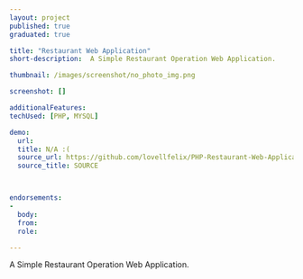```yaml
---
layout: project
published: true
graduated: true

title: "Restaurant Web Application"
short-description:  A Simple Restaurant Operation Web Application.

thumbnail: /images/screenshot/no_photo_img.png

screenshot: []

additionalFeatures:
techUsed: [PHP, MYSQL]

demo:
  url:
  title: N/A :(
  source_url: https://github.com/lovellfelix/PHP-Restaurant-Web-Application
  source_title: SOURCE



endorsements:
-
  body:
  from:
  role:

---
```


A Simple Restaurant Operation Web Application.
